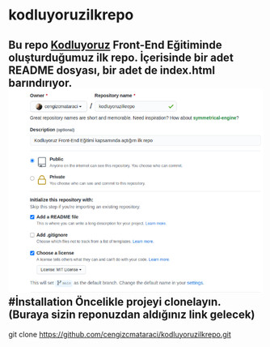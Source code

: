 # kodluyoruzilkrepo
Bu repo [Kodluyoruz](https://www.kodluyoruz.org) Front-End Eğitiminde oluşturduğumuz ilk repo. İçerisinde bir adet README dosyası, bir adet de index.html barındırıyor.
![](https://github.com/Kodluyoruz/taskforce/raw/main/git/odev1/figures/github.png)
#İnstallation
Öncelikle projeyi clonelayın. (Buraya sizin reponuzdan aldığınız link gelecek)
---------------------------------------------------------------------------------
git clone https://github.com/cengizcmataraci/kodluyoruzilkrepo.git

